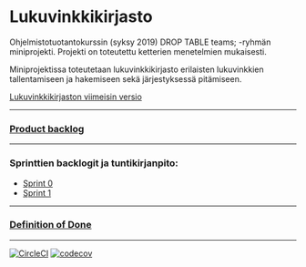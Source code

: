 # Lukuvinkkikirjasto

Ohjelmistotuotantokurssin (syksy 2019) DROP TABLE teams; -ryhmän miniprojekti. Projekti on toteutettu ketterien menetelmien mukaisesti. 

Miniprojektissa toteutetaan lukuvinkkikirjasto erilaisten lukuvinkkien tallentamiseen ja hakemiseen sekä järjestyksessä pitämiseen.   

[Lukuvinkkikirjaston viimeisin versio](https://dtt-lukuvinkkikirjasto.herokuapp.com/)

---

### [Product backlog](https://docs.google.com/spreadsheets/d/e/2PACX-1vRtArwOkcOSHCPa9aGrmr1WRB6tpawjR36xHHiJ0vmOBMZE7XWPP0Bb2xKf27EJQVuIabL2UxIJRfu1/pubhtml?gid=1&single=true)

---
### Sprinttien backlogit ja tuntikirjanpito:

* [Sprint 0](https://docs.google.com/spreadsheets/d/e/2PACX-1vRtArwOkcOSHCPa9aGrmr1WRB6tpawjR36xHHiJ0vmOBMZE7XWPP0Bb2xKf27EJQVuIabL2UxIJRfu1/pubhtml?gid=7&single=true)
* [Sprint 1](https://docs.google.com/spreadsheets/d/e/2PACX-1vRtArwOkcOSHCPa9aGrmr1WRB6tpawjR36xHHiJ0vmOBMZE7XWPP0Bb2xKf27EJQVuIabL2UxIJRfu1/pubhtml?gid=1341390489&single=true)

--- 

### [Definition of Done](https://github.com/sokkanen/Lukuvinkkikirjasto/blob/master/documentation/definition_of_done.md)

---

[![CircleCI](https://circleci.com/gh/sokkanen/Lukuvinkkikirjasto.svg?style=svg)](https://circleci.com/gh/sokkanen/Lukuvinkkikirjasto)
[![codecov](https://codecov.io/gh/sokkanen/Lukuvinkkikirjasto/branch/master/graph/badge.svg)](https://codecov.io/gh/sokkanen/Lukuvinkkikirjasto)
 
